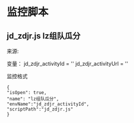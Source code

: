 #  监控脚本
##  jd_zdjr.js lz组队瓜分
来源:

变量：
jd_zdjr_activityId = '' <!-- 活动ID -->
jd_zdjr_activityUrl = ''<!-- 活动地址 -->

监控格式
````
{
"isOpen": true,
"name": "lz组队瓜分",
"envName":"jd_zdjr_activityId",
"scriptPath":"jd_zdjr.js"
}

````